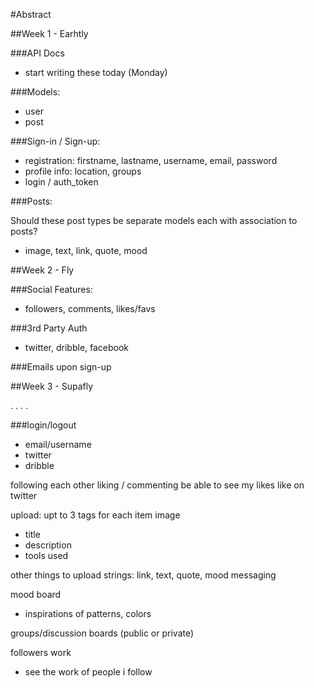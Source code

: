 #Abstract

##Week 1 - Earhtly

###API Docs

- start writing these today (Monday)

###Models:

- user
- post

###Sign-in / Sign-up:

- registration: firstname, lastname, username, email, password
- profile info: location, groups
- login / auth_token

###Posts: 

Should these post types be separate models each with association to posts?

- image, text, link, quote, mood

##Week 2 - Fly

###Social Features:

- followers, comments, likes/favs

###3rd Party Auth

- twitter, dribble, facebook

###Emails upon sign-up
 

##Week 3 - Supafly

.
.
.
.


###login/logout
- email/username
- twitter
- dribble



following each other
liking / commenting
be able to see my likes like on twitter

upload: 
upt to 3 tags for each item
image
- title
- description
- tools used



other things to upload strings: link, text, quote, mood
messaging

mood board
- inspirations of patterns, colors

groups/discussion boards (public or private)

followers work
- see the work of people i follow


